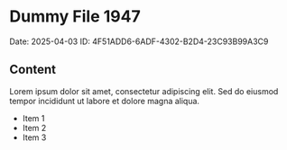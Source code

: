 # Dummy File 1947

Date: 2025-04-03
ID: 4F51ADD6-6ADF-4302-B2D4-23C93B99A3C9

## Content

Lorem ipsum dolor sit amet, consectetur adipiscing elit.
Sed do eiusmod tempor incididunt ut labore et dolore magna aliqua.

* Item 1
* Item 2
* Item 3
